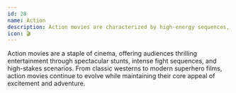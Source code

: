 ```yaml
---
id: 28
name: Action
description: Action movies are characterized by high-energy sequences, physical stunts, and fast-paced storytelling. They often feature heroes facing dangerous situations and overcoming obstacles through physical prowess and quick thinking.
icon: 🎬
---
```


Action movies are a staple of cinema, offering audiences thrilling entertainment through spectacular stunts, intense fight sequences, and high-stakes scenarios. From classic westerns to modern superhero films, action movies continue to evolve while maintaining their core appeal of excitement and adventure. 